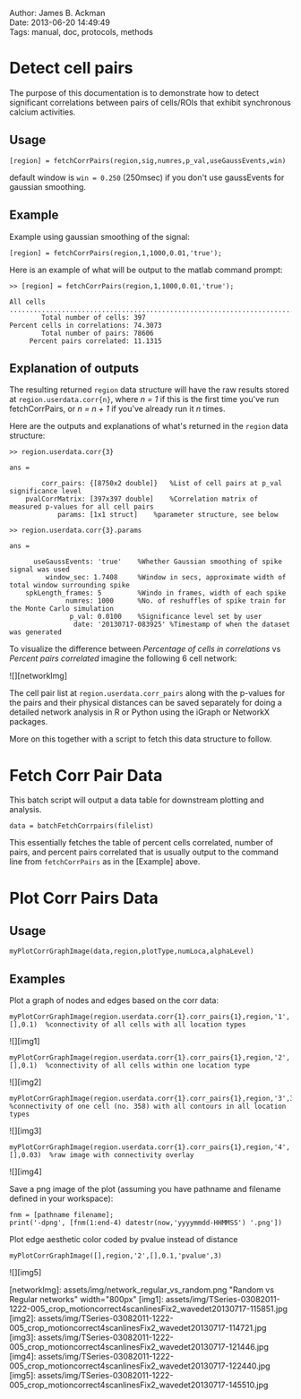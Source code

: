 Author: James B. Ackman  
Date: 2013-06-20 14:49:49  
Tags: manual, doc, protocols, methods  

# Detect cell pairs #
The purpose of this documentation is to demonstrate how to detect significant correlations between pairs of cells/ROIs that exhibit synchronous calcium activities.

## Usage

	[region] = fetchCorrPairs(region,sig,numres,p_val,useGaussEvents,win)

default window is `win = 0.250` (250msec) if you don't use gaussEvents for gaussian smoothing.

## Example

Example using gaussian smoothing of the signal:

	[region] = fetchCorrPairs(region,1,1000,0.01,'true');

Here is an example of what will be output to the matlab command prompt:

	>> [region] = fetchCorrPairs(region,1,1000,0.01,'true');

	All cells ....................................................................................................
			Total number of cells: 397
	Percent cells in correlations: 74.3073
			Total number of pairs: 78606
		 Percent pairs correlated: 11.1315

## Explanation of outputs

The resulting returned `region` data structure will have the raw results stored at `region.userdata.corr{n}`, where *n = 1* if this is the first time you've run fetchCorrPairs, or *n = n + 1* if you've already run it *n* times.

Here are the outputs and explanations of what's returned in the `region` data structure: 

	>> region.userdata.corr{3}

	ans = 

			corr_pairs: {[8750x2 double]}	%List of cell pairs at p_val significance level
		pvalCorrMatrix: [397x397 double]	%Correlation matrix of measured p-values for all cell pairs
				params: [1x1 struct]	%parameter structure, see below

	>> region.userdata.corr{3}.params

	ans = 

		  useGaussEvents: 'true'	%Whether Gaussian smoothing of spike signal was used
			 window_sec: 1.7408		%Window in secs, approximate width of total window surrounding spike
		spkLength_frames: 5			%Windo in frames, width of each spike
				  numres: 1000		%No. of reshuffles of spike train for the Monte Carlo simulation
				   p_val: 0.0100	%Significance level set by user
					date: '20130717-083925'	%Timestamp of when the dataset was generated


To visualize the difference between *Percentage of cells in correlations* vs *Percent pairs correlated* imagine the following 6 cell network:


![][networkImg]


The cell pair list at `region.userdata.corr_pairs` along with the p-values for the pairs and their physical distances can be saved separately for doing a detailed network analysis in R or Python using the iGraph or NetworkX packages.

More on this together with a script to fetch this data structure to follow.



# Fetch Corr Pair Data #

This batch script will output a data table for downstream plotting and analysis. 

	data = batchFetchCorrpairs(filelist)

This essentially fetches the table of percent cells correlated, number of pairs, and percent pairs correlated that is usually output to the command line from `fetchCorrPairs` as in the [Example] above.


# Plot Corr Pairs Data #

## Usage

	myPlotCorrGraphImage(data,region,plotType,numLoca,alphaLevel)

## Examples

Plot a graph of nodes and edges based on the corr data:

	myPlotCorrGraphImage(region.userdata.corr{1}.corr_pairs{1},region,'1',[],0.1)  %connectivity of all cells with all location types

![][img1]

	myPlotCorrGraphImage(region.userdata.corr{1}.corr_pairs{1},region,'2',[],0.1)  %connectivity of all cells within one location type

![][img2]

	myPlotCorrGraphImage(region.userdata.corr{1}.corr_pairs{1},region,'3',358,0.9)  %connectivity of one cell (no. 358) with all contours in all location types

![][img3]

	myPlotCorrGraphImage(region.userdata.corr{1}.corr_pairs{1},region,'4',[],0.03)  %raw image with connectivity overlay

![][img4]


Save a png image of the plot (assuming you have pathname and filename defined in your workspace):

	fnm = [pathname filename];
	print('-dpng', [fnm(1:end-4) datestr(now,'yyyymmdd-HHMMSS') '.png'])


Plot edge aesthetic color coded by pvalue instead of distance

	myPlotCorrGraphImage([],region,'2',[],0.1,'pvalue',3)

![][img5]



[networkImg]: assets/img/network_regular_vs_random.png "Random vs Regular networks" width="800px"
[img1]: assets/img/TSeries-03082011-1222-005_crop_motioncorrect4scanlinesFix2_wavedet20130717-115851.jpg
[img2]: assets/img/TSeries-03082011-1222-005_crop_motioncorrect4scanlinesFix2_wavedet20130717-114721.jpg
[img3]: assets/img/TSeries-03082011-1222-005_crop_motioncorrect4scanlinesFix2_wavedet20130717-121446.jpg
[img4]: assets/img/TSeries-03082011-1222-005_crop_motioncorrect4scanlinesFix2_wavedet20130717-122440.jpg
[img5]: assets/img/TSeries-03082011-1222-005_crop_motioncorrect4scanlinesFix2_wavedet20130717-145510.jpg